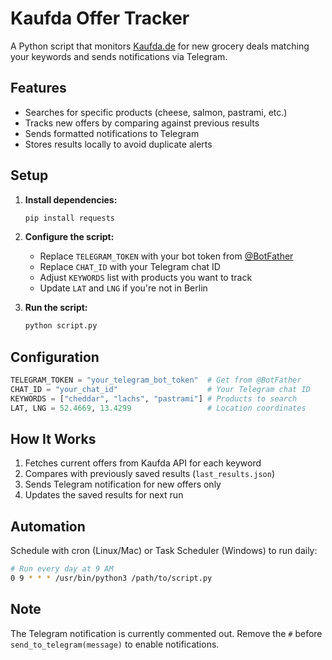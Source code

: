 # Kaufda Offer Tracker

A Python script that monitors [Kaufda.de](https://www.kaufda.de) for new grocery deals matching your keywords and sends notifications via Telegram.

## Features

- Searches for specific products (cheese, salmon, pastrami, etc.)
- Tracks new offers by comparing against previous results
- Sends formatted notifications to Telegram
- Stores results locally to avoid duplicate alerts

## Setup

1. **Install dependencies:**
   ```bash
   pip install requests
   ```

2. **Configure the script:**
   - Replace `TELEGRAM_TOKEN` with your bot token from [@BotFather](https://t.me/botfather)
   - Replace `CHAT_ID` with your Telegram chat ID
   - Adjust `KEYWORDS` list with products you want to track
   - Update `LAT` and `LNG` if you're not in Berlin

3. **Run the script:**
   ```bash
   python script.py
   ```

## Configuration

```python
TELEGRAM_TOKEN = "your_telegram_bot_token"  # Get from @BotFather
CHAT_ID = "your_chat_id"                    # Your Telegram chat ID
KEYWORDS = ["cheddar", "lachs", "pastrami"] # Products to search
LAT, LNG = 52.4669, 13.4299                 # Location coordinates
```

## How It Works

1. Fetches current offers from Kaufda API for each keyword
2. Compares with previously saved results (`last_results.json`)
3. Sends Telegram notification for new offers only
4. Updates the saved results for next run

## Automation

Schedule with cron (Linux/Mac) or Task Scheduler (Windows) to run daily:

```bash
# Run every day at 9 AM
0 9 * * * /usr/bin/python3 /path/to/script.py
```

## Note

The Telegram notification is currently commented out. Remove the `#` before `send_to_telegram(message)` to enable notifications.